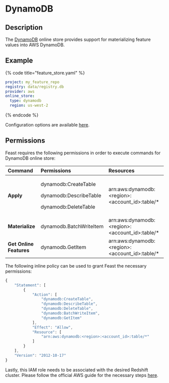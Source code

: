 # DynamoDB

## Description

The [DynamoDB](https://aws.amazon.com/dynamodb/) online store provides support for materializing feature values into AWS DynamoDB.

## Example

{% code title="feature\_store.yaml" %}
```yaml
project: my_feature_repo
registry: data/registry.db
provider: aws
online_store:
  type: dynamodb
  region: us-west-2
```
{% endcode %}

Configuration options are available [here](https://github.com/feast-dev/feast/blob/17bfa6118d6658d2bff53d7de8e2ccef5681714d/sdk/python/feast/infra/online_stores/dynamodb.py#L36).

## Permissions

Feast requires the following permissions in order to execute commands for DynamoDB online store:

<table>
  <thead>
    <tr>
      <th style="text-align:left"><b>Command</b>
      </th>
      <th style="text-align:left">Permissions</th>
      <th style="text-align:left">Resources</th>
    </tr>
  </thead>
  <tbody>
    <tr>
      <td style="text-align:left"><b>Apply</b>
      </td>
      <td style="text-align:left">
        <p>dynamodb:CreateTable</p>
        <p>dynamodb:DescribeTable</p>
        <p>dynamodb:DeleteTable</p>
      </td>
      <td style="text-align:left">arn:aws:dynamodb:&lt;region&gt;:&lt;account_id&gt;:table/*</td>
    </tr>
    <tr>
      <td style="text-align:left"><b>Materialize</b>
      </td>
      <td style="text-align:left">dynamodb.BatchWriteItem</td>
      <td style="text-align:left">arn:aws:dynamodb:&lt;region&gt;:&lt;account_id&gt;:table/*</td>
    </tr>
    <tr>
      <td style="text-align:left"><b>Get Online Features</b>
      </td>
      <td style="text-align:left">dynamodb.GetItem</td>
      <td style="text-align:left">arn:aws:dynamodb:&lt;region&gt;:&lt;account_id&gt;:table/*</td>
    </tr>
  </tbody>
</table>

The following inline policy can be used to grant Feast the necessary permissions:

```javascript
{
    "Statement": [
        {
            "Action": [
                "dynamodb:CreateTable",
                "dynamodb:DescribeTable",
                "dynamodb:DeleteTable",
                "dynamodb:BatchWriteItem",
                "dynamodb:GetItem"
            ],
            "Effect": "Allow",
            "Resource": [
                "arn:aws:dynamodb:<region>:<account_id>:table/*"
            ]
        }
    ],
    "Version": "2012-10-17"
}
```

Lastly, this IAM role needs to be associated with the desired Redshift cluster. Please follow the official AWS guide for the necessary steps [here](https://docs.aws.amazon.com/redshift/latest/dg/c-getting-started-using-spectrum-add-role.html).

